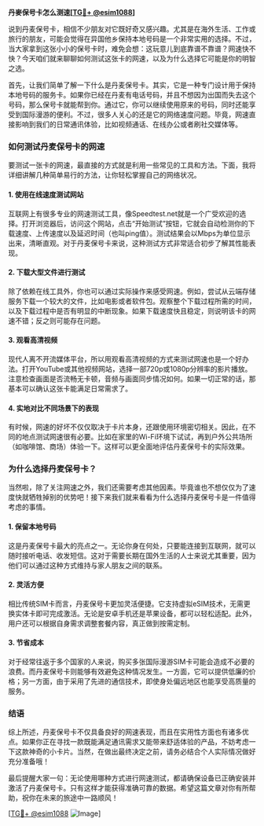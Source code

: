 **丹麥保号卡怎么测速[[TG💪+ @esim1088](https://t.me/s/esim1088)]**

说到丹麦保号卡，相信不少朋友对它既好奇又感兴趣。尤其是在海外生活、工作或旅行的朋友，可能会觉得在异国他乡保持本地号码是一个非常实用的选择。不过，当大家拿到这张小小的保号卡时，难免会想：这玩意儿到底靠谱不靠谱？网速快不快？今天咱们就来聊聊如何测试这张卡的网速，以及为什么选择它可能是你的明智之选。

首先，让我们简单了解一下什么是丹麦保号卡。其实，它是一种专门设计用于保持本地号码的服务卡。如果你已经在丹麦有电话号码，并且不想因为出国而失去这个号码，那么保号卡就能帮到你。通过它，你可以继续使用原来的号码，同时还能享受到国际漫游的便利。不过，很多人关心的还是它的网络速度问题。毕竟，网速直接影响到我们的日常通讯体验，比如视频通话、在线办公或者刷社交媒体等。

### **如何测试丹麦保号卡的网速**

要测试一张卡的网速，最直接的方式就是利用一些常见的工具和方法。下面，我将详细讲解几种简单易行的方法，让你轻松掌握自己的网络状况。

#### **1. 使用在线速度测试网站**
互联网上有很多专业的网速测试工具，像Speedtest.net就是一个广受欢迎的选择。打开浏览器后，访问这个网站，点击“开始测试”按钮，它就会自动检测你的下载速度、上传速度以及延迟时间（也叫ping值）。测试结果会以Mbps为单位显示出来，清晰直观。对于丹麦保号卡来说，这种测试方式非常适合初步了解其性能表现。

#### **2. 下载大型文件进行测试**
除了依赖在线工具外，你也可以通过实际操作来感受网速。例如，尝试从云端存储服务下载一个较大的文件，比如电影或者软件包。观察整个下载过程所需的时间，以及下载过程中是否有明显的中断现象。如果下载速度快且稳定，则说明该卡的网速不错；反之则可能存在问题。

#### **3. 观看高清视频**
现代人离不开流媒体平台，所以用观看高清视频的方式来测试网速也是一个好办法。打开YouTube或其他视频网站，选择一部720p或1080p分辨率的影片播放。注意检查画面是否流畅无卡顿，音频与画面同步情况如何。如果一切正常的话，那基本可以确认这张卡能满足日常需求了。

#### **4. 实地对比不同场景下的表现**
有时候，网速的好坏不仅仅取决于卡片本身，还跟使用环境密切相关。因此，在不同的地点测试网速很有必要。比如在家里的Wi-Fi环境下试试，再到户外公共场所（如咖啡馆、商场）体验一下。这样可以更全面地评估丹麦保号卡的实际效果。

### **为什么选择丹麦保号卡？**

当然啦，除了关注网速之外，我们还需要考虑其他因素。毕竟谁也不想仅仅为了速度快就牺牲掉别的优势吧！接下来我们就来看看为什么选择丹麦保号卡是一件值得考虑的事情。

#### **1. 保留本地号码**
这是丹麦保号卡最大的亮点之一。无论你身在何处，只要能连接到互联网，就可以随时接听电话、收发短信。这对于需要长期在国外生活的人士来说尤其重要，因为他们可以通过这种方式维持与家人朋友之间的联系。

#### **2. 灵活方便**
相比传统SIM卡而言，丹麦保号卡更加灵活便捷。它支持虚拟eSIM技术，无需更换实体卡即可完成激活。无论是安卓手机还是苹果设备，都可以轻松适配。此外，用户还可以根据自身需求调整套餐内容，真正做到按需定制。

#### **3. 节省成本**
对于经常往返于多个国家的人来说，购买多张国际漫游SIM卡可能会造成不必要的浪费。而丹麦保号卡则能够有效避免这种情况发生。一方面，它可以提供低廉的价格；另一方面，由于采用了先进的通信技术，即使身处偏远地区也能享受高质量的服务。

### **结语**

综上所述，丹麦保号卡不仅具备良好的网速表现，而且在实用性方面也有诸多优点。如果你正在寻找一款既能满足通讯需求又能带来舒适体验的产品，不妨考虑一下这款神奇的小卡片。当然，在做出最终决定之前，请务必结合个人实际情况做好充分准备哦！

最后提醒大家一句：无论使用哪种方式进行网速测试，都请确保设备已正确安装并激活了丹麦保号卡。只有这样才能获得准确可靠的数据。希望这篇文章对你有所帮助，祝你在未来的旅途中一路顺风！

[[TG💪+ @esim1088](https://t.me/s/esim1088) ![Image](https://i.postimg.cc/4NQfJmqS/Snipaste-2025-05-13-00-14-12.png)]